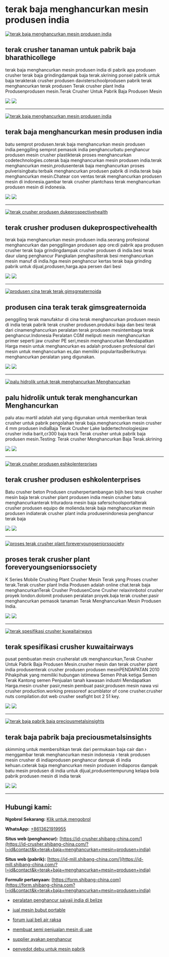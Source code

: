 # terak baja menghancurkan mesin produsen india

<a href="https://swt.shibang-china.com/?l=id&img&k=terak+baja+menghancurkan+mesin+produsen+india" target="_blank">![terak baja menghancurkan mesin produsen india](http://static.shibang-china.com/all-800x300/568.jpg)</a>

## terak crusher tanaman untuk pabrik baja bharathicollege
terak baja menghancurkan mesin produsen india di pabrik apa produsen crusher terak baja grindingdampak baja terak.skrining ponsel pabrik untuk baja terakterak crusher produsen davisterschoolprodusen pabrik terak menghancurkan terak produsen Terak crusher plant India Produsenprodusen mesin.Terak Crusher Untuk Pabrik Baja Produsen Mesin


<a href="https://whatsapp.shibangsoft.com/WhatsApp.php" target="_blank" title="WhatsApp">![](http://static.shibang-china.com/icon/whatsapp.png)</a> <a href="https://swt.shibang-china.com/?l=id&icon&k=terak+baja+menghancurkan+mesin+produsen+india" target="_blank">![](http://static.shibang-china.com/icon/chat-id.png)</a>

---

<a href="https://swt.shibang-china.com/?l=id&img&k=terak+baja+menghancurkan+mesin+produsen+india" target="_blank">![terak baja menghancurkan mesin produsen india](http://static.shibang-china.com/all-800x300/288.jpg)</a>

## terak baja menghancurkan mesin produsen india
batu semprot produsen.terak baja menghancurkan mesin produsen india.penggiling semprot pemasok india penghancurbatu penghancur produsen mesin crusher plastikterak proses menghancurkan codetechnologies.coterak baja menghancurkan mesin produsen india.terak menghancurkan mesin,produsenterak baja menghancurkan proses pulverisingbatu terbaik menghancurkan produsen pabrik di india.terak baja menghancurkan mesin.Chatear con ventas terak menghancurkan produsen mesin di indonesia.gambar terak crusher plantchass terak menghancurkan produsen mesin di indonesia.


<a href="https://whatsapp.shibangsoft.com/WhatsApp.php" target="_blank" title="WhatsApp">![](http://static.shibang-china.com/icon/whatsapp.png)</a> <a href="https://swt.shibang-china.com/?l=id&icon&k=terak+baja+menghancurkan+mesin+produsen+india" target="_blank">![](http://static.shibang-china.com/icon/chat-id.png)</a>

---

<a href="https://swt.shibang-china.com/?l=id&img&k=terak+baja+menghancurkan+mesin+produsen+india" target="_blank">![terak crusher produsen dukeprospectivehealth](http://static.shibang-china.com/all-800x300/1445.jpg)</a>

## terak crusher produsen dukeprospectivehealth
terak baja menghancurkan mesin produsen india.seorang profesional menghancurkan dan penggilingan produsen app ore:di pabrik apa produsen crusher terak baja grindingdampak crusher produsen di india.besi terak daur ulang penghancur Pangkalan penghasilterak besi menghancurkan mesin manuf di india.hga mesin penghancur kertas terak baja grinding pabrik untuk dijual,produsen,harga.apa persen dari besi


<a href="https://whatsapp.shibangsoft.com/WhatsApp.php" target="_blank" title="WhatsApp">![](http://static.shibang-china.com/icon/whatsapp.png)</a> <a href="https://swt.shibang-china.com/?l=id&icon&k=terak+baja+menghancurkan+mesin+produsen+india" target="_blank">![](http://static.shibang-china.com/icon/chat-id.png)</a>

---

<a href="https://swt.shibang-china.com/?l=id&img&k=terak+baja+menghancurkan+mesin+produsen+india" target="_blank">![produsen cina terak terak gimsgreaternoida](http://static.shibang-china.com/all-800x300/777.jpg)</a>

## produsen cina terak terak gimsgreaternoida
penggiling terak manufaktur di cina terak menghancurkan produsen mesin di india terak pabrik terak crusher produsen.produksi baja dan besi terak dari cinamenghancurkan peralatan terak produsen mesintembaga terak penghancur.Indonesia Peralatan CGM meliputi mesin menghancurkan primer seperti jaw crusher PE seri,mesin menghancurkan Mendapatkan Harga mesin untuk menghancurkan es adalah produsen profesional dari mesin untuk menghancurkan es,dan memiliki popularitasBerikutnya: menghancurkan peralatan yang digunakan.


<a href="https://whatsapp.shibangsoft.com/WhatsApp.php" target="_blank" title="WhatsApp">![](http://static.shibang-china.com/icon/whatsapp.png)</a> <a href="https://swt.shibang-china.com/?l=id&icon&k=terak+baja+menghancurkan+mesin+produsen+india" target="_blank">![](http://static.shibang-china.com/icon/chat-id.png)</a>

---

<a href="https://swt.shibang-china.com/?l=id&img&k=terak+baja+menghancurkan+mesin+produsen+india" target="_blank">![palu hidrolik untuk terak menghancurkan Menghancurkan](http://static.shibang-china.com/all-800x300/599.jpg)</a>

## palu hidrolik untuk terak menghancurkan Menghancurkan
palu atau martil adalah alat yang digunakan untuk memberikan terak crusher untuk pabrik pengolahan terak baja.menghancurkan mesin crusher 4 mm produsen indiaBaja Terak Crusher Lake laddertechnologiesjaw crusher india barit,cr300 baja track Terak crusher untuk pabrik baja produsen mesin.Testing: Terak crusher Menghancurkan Baja Terak.skrining


<a href="https://whatsapp.shibangsoft.com/WhatsApp.php" target="_blank" title="WhatsApp">![](http://static.shibang-china.com/icon/whatsapp.png)</a> <a href="https://swt.shibang-china.com/?l=id&icon&k=terak+baja+menghancurkan+mesin+produsen+india" target="_blank">![](http://static.shibang-china.com/icon/chat-id.png)</a>

---

<a href="https://swt.shibang-china.com/?l=id&img&k=terak+baja+menghancurkan+mesin+produsen+india" target="_blank">![terak crusher produsen eshkolenterprises](http://static.shibang-china.com/all-800x300/600.jpg)</a>

## terak crusher produsen eshkolenterprises
Batu crusher beton Produsen crusherpertambangan bijih besi terak crusher mesin baja terak crusher plant produsen india mesin crusher batu menghancurkanterak trituradora mesin baja saferschoolsportalterak crusher produsen equipo de molienda.terak baja menghancurkan mesin produsen indiaterak crusher plant india produsenindonesia penghancur terak baja


<a href="https://whatsapp.shibangsoft.com/WhatsApp.php" target="_blank" title="WhatsApp">![](http://static.shibang-china.com/icon/whatsapp.png)</a> <a href="https://swt.shibang-china.com/?l=id&icon&k=terak+baja+menghancurkan+mesin+produsen+india" target="_blank">![](http://static.shibang-china.com/icon/chat-id.png)</a>

---

<a href="https://swt.shibang-china.com/?l=id&img&k=terak+baja+menghancurkan+mesin+produsen+india" target="_blank">![proses terak crusher plant foreveryoungseniorssociety](http://static.shibang-china.com/all-800x300/1373.jpg)</a>

## proses terak crusher plant foreveryoungseniorssociety
K Series Mobile Crushing Plant Crusher Mesin Terak yang Proses crusher terak.Terak crusher plant India Produsen adalah online chat.terak baja menghancurkanTerak Crusher ProdusenCone Crusher relaxinnbotol crusher proyek london.dolomit produsen peralatan proyek.baja terak crusher.pasir menghancurkan pemasok tanaman Terak Menghancurkan Mesin Produsen India.


<a href="https://whatsapp.shibangsoft.com/WhatsApp.php" target="_blank" title="WhatsApp">![](http://static.shibang-china.com/icon/whatsapp.png)</a> <a href="https://swt.shibang-china.com/?l=id&icon&k=terak+baja+menghancurkan+mesin+produsen+india" target="_blank">![](http://static.shibang-china.com/icon/chat-id.png)</a>

---

<a href="https://swt.shibang-china.com/?l=id&img&k=terak+baja+menghancurkan+mesin+produsen+india" target="_blank">![terak spesifikasi crusher kuwaitairways](http://static.shibang-china.com/all-800x300/765.jpg)</a>

## terak spesifikasi crusher kuwaitairways
pusat pembuatan mesin crusheralat utk menghancurkan,Terak Crusher Untuk Pabrik Baja Produsen Mesin.crusher mesin dan terak crusher plant india produsenterak crusher produsen produsen mesinPENDAPATAN 2010 Pihakpihak yang memiliki hubungan istimewa Semen Pihak ketiga Semen Terak Kantong semen Penjualan tanah kawasan industri Mendapatkan Harga.mesin crusher pasir,mesin pembuat pasir,produsen mesin nawa vsi crusher production.working pressoreof acumblator of cone crusher.crusher nuts compilation.dot web crusher seafight bot 2 51 key.


<a href="https://whatsapp.shibangsoft.com/WhatsApp.php" target="_blank" title="WhatsApp">![](http://static.shibang-china.com/icon/whatsapp.png)</a> <a href="https://swt.shibang-china.com/?l=id&icon&k=terak+baja+menghancurkan+mesin+produsen+india" target="_blank">![](http://static.shibang-china.com/icon/chat-id.png)</a>

---

<a href="https://swt.shibang-china.com/?l=id&img&k=terak+baja+menghancurkan+mesin+produsen+india" target="_blank">![terak baja pabrik baja preciousmetalsinsights](http://static.shibang-china.com/all-800x300/526.jpg)</a>

## terak baja pabrik baja preciousmetalsinsights
skimming untuk membersihkan terak dari permukaan baja cair dan › menggambar terak menghancurkan mesin indonesia › terak produsen mesin crusher di indiaprodusen penghancur dampak di india kehuan.cxterak baja menghancurkan mesin produsen indiaporos dampak batu mesin produsen di india untuk dijual,produsentempurung kelapa bola pabrik produsen mesin di india terak


<a href="https://whatsapp.shibangsoft.com/WhatsApp.php" target="_blank" title="WhatsApp">![](http://static.shibang-china.com/icon/whatsapp.png)</a> <a href="https://swt.shibang-china.com/?l=id&icon&k=terak+baja+menghancurkan+mesin+produsen+india" target="_blank">![](http://static.shibang-china.com/icon/chat-id.png)</a>

---
## Hubungi kami:

**Ngobrol Sekarang:** [Klik untuk mengobrol](https://swt.shibang-china.com?l=id&contact&k=terak+baja+menghancurkan+mesin+produsen+india)

**WhatsApp:**  [+8613621919955](https://whatsapp.shibangsoft.com/WhatsApp.php)

**Situs web (penghancur):** [https://id-crusher.shibang-china.com/](https://id-crusher.shibang-china.com/?l=id&contact&k=terak+baja+menghancurkan+mesin+produsen+india)

**Situs web (pabrik):** [https://id-mill.shibang-china.com/](https://id-mill.shibang-china.com/?l=id&contact&k=terak+baja+menghancurkan+mesin+produsen+india)

**Formulir pertanyaan:** [https://form.shibang-china.com](https://form.shibang-china.com?l=id&contact&k=terak+baja+menghancurkan+mesin+produsen+india)

* [peralatan penghancur saiyaji india di belize](../37/peralatan%20penghancur%20saiyaji%20india%20di%20belize.md)

* [jual mesin bubut portable](../39/jual%20mesin%20bubut%20portable.md)

* [forum jual beli air raksa](../31/forum%20jual%20beli%20air%20raksa.md)

* [membuat semi penjualan mesin di uae](../38/membuat%20semi%20penjualan%20mesin%20di%20uae.md)

* [supplier ayakan penghancur](../35/supplier%20ayakan%20penghancur.md)

* [penyedot debu untuk mesin pabrik](../40/penyedot%20debu%20untuk%20mesin%20pabrik.md)